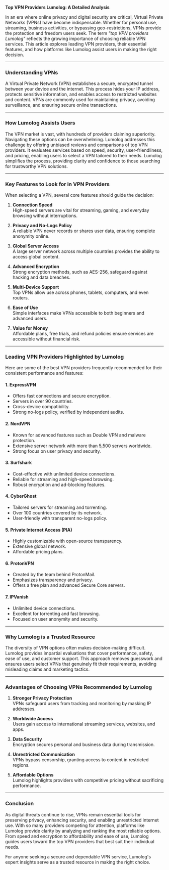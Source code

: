 **Top VPN Providers Lumolog: A Detailed Analysis**

In an era where online privacy and digital security are critical,
Virtual Private Networks (VPNs) have become indispensable. Whether for
personal use, streaming, business activities, or bypassing
geo-restrictions, VPNs provide the protection and freedom users seek.
The term *"top VPN providers Lumolog"* reflects the growing importance
of choosing reliable VPN services. This article explores leading VPN
providers, their essential features, and how platforms like Lumolog
assist users in making the right decision.

------------------------------------------------------------------------

### Understanding VPNs

A Virtual Private Network (VPN) establishes a secure, encrypted tunnel
between your device and the internet. This process hides your IP
address, protects sensitive information, and enables access to
restricted websites and content. VPNs are commonly used for maintaining
privacy, avoiding surveillance, and ensuring secure online transactions.

------------------------------------------------------------------------

### How Lumolog Assists Users

The VPN market is vast, with hundreds of providers claiming superiority.
Navigating these options can be overwhelming. Lumolog addresses this
challenge by offering unbiased reviews and comparisons of top VPN
providers. It evaluates services based on speed, security,
user-friendliness, and pricing, enabling users to select a VPN tailored
to their needs. Lumolog simplifies the process, providing clarity and
confidence to those searching for trustworthy VPN solutions.

------------------------------------------------------------------------

### Key Features to Look for in VPN Providers

When selecting a VPN, several core features should guide the decision:

1.  **Connection Speed**\
    High-speed servers are vital for streaming, gaming, and everyday
    browsing without interruptions.

2.  **Privacy and No-Logs Policy**\
    A reliable VPN never records or shares user data, ensuring complete
    anonymity online.

3.  **Global Server Access**\
    A large server network across multiple countries provides the
    ability to access global content.

4.  **Advanced Encryption**\
    Strong encryption methods, such as AES-256, safeguard against
    hacking and data breaches.

5.  **Multi-Device Support**\
    Top VPNs allow use across phones, tablets, computers, and even
    routers.

6.  **Ease of Use**\
    Simple interfaces make VPNs accessible to both beginners and
    advanced users.

7.  **Value for Money**\
    Affordable plans, free trials, and refund policies ensure services
    are accessible without financial risk.

------------------------------------------------------------------------

### Leading VPN Providers Highlighted by Lumolog

Here are some of the best VPN providers frequently recommended for their
consistent performance and features:

#### 1. **ExpressVPN**

-   Offers fast connections and secure encryption.
-   Servers in over 90 countries.
-   Cross-device compatibility.
-   Strong no-logs policy, verified by independent audits.

#### 2. **NordVPN**

-   Known for advanced features such as Double VPN and malware
    protection.
-   Extensive server network with more than 5,500 servers worldwide.
-   Strong focus on user privacy and security.

#### 3. **Surfshark**

-   Cost-effective with unlimited device connections.
-   Reliable for streaming and high-speed browsing.
-   Robust encryption and ad-blocking features.

#### 4. **CyberGhost**

-   Tailored servers for streaming and torrenting.
-   Over 100 countries covered by its network.
-   User-friendly with transparent no-logs policy.

#### 5. **Private Internet Access (PIA)**

-   Highly customizable with open-source transparency.
-   Extensive global network.
-   Affordable pricing plans.

#### 6. **ProtonVPN**

-   Created by the team behind ProtonMail.
-   Emphasizes transparency and privacy.
-   Offers a free plan and advanced Secure Core servers.

#### 7. **IPVanish**

-   Unlimited device connections.
-   Excellent for torrenting and fast browsing.
-   Focused on user anonymity and security.

------------------------------------------------------------------------

### Why Lumolog is a Trusted Resource

The diversity of VPN options often makes decision-making difficult.
Lumolog provides impartial evaluations that cover performance, safety,
ease of use, and customer support. This approach removes guesswork and
ensures users select VPNs that genuinely fit their requirements,
avoiding misleading claims and marketing tactics.

------------------------------------------------------------------------

### Advantages of Choosing VPNs Recommended by Lumolog

1.  **Stronger Privacy Protection**\
    VPNs safeguard users from tracking and monitoring by masking IP
    addresses.

2.  **Worldwide Access**\
    Users gain access to international streaming services, websites, and
    apps.

3.  **Data Security**\
    Encryption secures personal and business data during transmission.

4.  **Unrestricted Communication**\
    VPNs bypass censorship, granting access to content in restricted
    regions.

5.  **Affordable Options**\
    Lumolog highlights providers with competitive pricing without
    sacrificing performance.

------------------------------------------------------------------------

### Conclusion

As digital threats continue to rise, VPNs remain essential tools for
preserving privacy, enhancing security, and enabling unrestricted
internet use. With so many providers competing for attention, platforms
like Lumolog provide clarity by analyzing and ranking the most reliable
options. From speed and encryption to affordability and ease of use,
Lumolog guides users toward the top VPN providers that best suit their
individual needs.

For anyone seeking a secure and dependable VPN service, Lumolog's expert
insights serve as a trusted resource in making the right choice.
